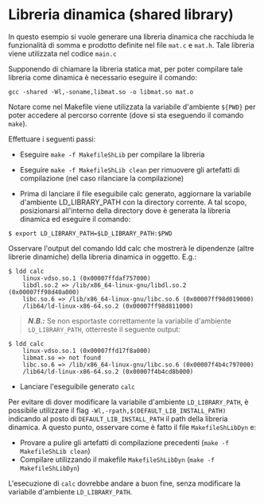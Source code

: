 # Libreria dinamica (shared library)

In questo esempio si vuole generare una libreria dinamica che racchiuda le funzionalità di somma e prodotto definite nel file ``mat.c`` e ``mat.h``. Tale libreria viene utilizzata nel codice ``main.c``

Supponendo di chiamare la libreria statica mat, per poter compilare tale libreria come dinamica è necessario eseguire il comando:

```
gcc -shared -Wl,-soname,libmat.so -o libmat.so mat.o
```

Notare come nel Makefile viene utilizzata la variabile d'ambiente ``${PWD}`` per poter accedere al percorso corrente (dove si sta eseguendo il comando ``make``).

Effettuare i seguenti passi:

- Eseguire ``make -f MakefileShLib`` per compilare la libreria

- Eseguire ``make -f MakefileShLib clean`` per rimuovere gli artefatti di compilazione (nel caso rilanciare la compilazione)

- Prima di lanciare il file eseguibile calc generato, aggiornare la variabile d'ambiente LD_LIBRARY_PATH con la directory corrente. A tal scopo, posizionarsi all'interno della directory dove è generata la libreria dinamica ed eseguire il comando:

```console
$ export LD_LIBRARY_PATH=$LD_LIBRARY_PATH:$PWD
```

Osservare l'output del comando ldd calc che mostrerà le dipendenze (altre librerie dinamiche) della libreria dinamica in oggetto. E.g.:

```console
$ ldd calc
	linux-vdso.so.1 (0x00007ffdaf757000)
	libdl.so.2 => /lib/x86_64-linux-gnu/libdl.so.2 (0x00007ff98d40a000)
	libc.so.6 => /lib/x86_64-linux-gnu/libc.so.6 (0x00007ff98d019000)
	/lib64/ld-linux-x86-64.so.2 (0x00007ff98d811000)
```
> **_N.B.:_** Se non esportaste correttamente la variabile d'ambiente ``LD_LIBRARY_PATH``, otterreste il seguente output:

```console
$ ldd calc
	linux-vdso.so.1 (0x00007ffd17f8a000)
	libmat.so => not found
	libc.so.6 => /lib/x86_64-linux-gnu/libc.so.6 (0x00007f4b4c797000)
	/lib64/ld-linux-x86-64.so.2 (0x00007f4b4cd8b000)
```

- Lanciare l'eseguibile generato ``calc``

Per evitare di dover modificare la variabile d'ambiente ``LD_LIBRARY_PATH``, è possibile utilizzare il flag ``-Wl,-rpath,$(DEFAULT_LIB_INSTALL_PATH)`` indicando al posto di ``DEFAULT_LIB_INSTALL_PATH`` il path della libreria dinamica. A questo punto, osservare come è fatto il file ``MakefileShLibDyn`` e:

- Provare a pulire gli artefatti di compilazione precedenti (``make -f MakefileShLib clean``)
- Compilare utilizzando il makefile ``MakefileShLibDyn`` (``make -f MakefileShLibDyn``)

L'esecuzione di ``calc`` dovrebbe andare a buon fine, senza modificare la variabile d'ambiente ``LD_LIBRARY_PATH``.



